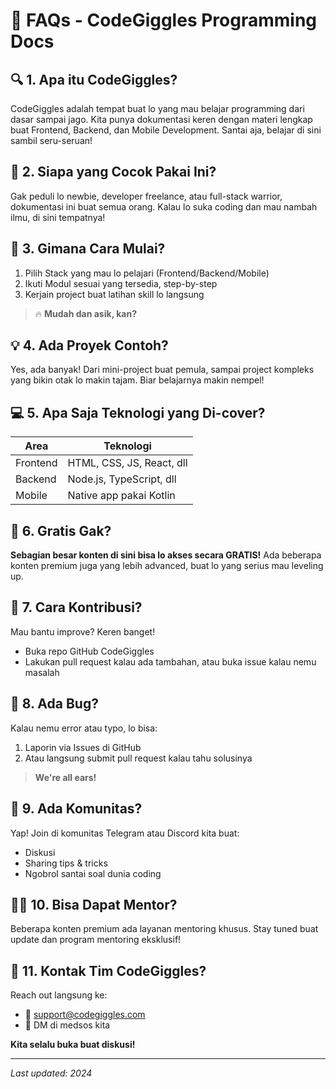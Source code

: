 # 🎉 FAQs - CodeGiggles Programming Docs

## 🔍 1. Apa itu CodeGiggles?
CodeGiggles adalah tempat buat lo yang mau belajar programming dari dasar sampai jago. Kita punya dokumentasi keren dengan materi lengkap buat Frontend, Backend, dan Mobile Development. Santai aja, belajar di sini sambil seru-seruan!

## 🎯 2. Siapa yang Cocok Pakai Ini?
Gak peduli lo newbie, developer freelance, atau full-stack warrior, dokumentasi ini buat semua orang. Kalau lo suka coding dan mau nambah ilmu, di sini tempatnya!

## 🚀 3. Gimana Cara Mulai?
1. Pilih Stack yang mau lo pelajari (Frontend/Backend/Mobile)
2. Ikuti Modul sesuai yang tersedia, step-by-step
3. Kerjain project buat latihan skill lo langsung

> 🔥 **Mudah dan asik, kan?**

## 💡 4. Ada Proyek Contoh?
Yes, ada banyak! Dari mini-project buat pemula, sampai project kompleks yang bikin otak lo makin tajam. Biar belajarnya makin nempel!

## 💻 5. Apa Saja Teknologi yang Di-cover?
| Area | Teknologi |
|------|-----------|
| Frontend | HTML, CSS, JS, React, dll |
| Backend | Node.js, TypeScript, dll |
| Mobile | Native app pakai Kotlin |

## 💸 6. Gratis Gak?
**Sebagian besar konten di sini bisa lo akses secara GRATIS!** Ada beberapa konten premium juga yang lebih advanced, buat lo yang serius mau leveling up.

## 🤝 7. Cara Kontribusi?
Mau bantu improve? Keren banget!
* Buka repo GitHub CodeGiggles
* Lakukan pull request kalau ada tambahan, atau buka issue kalau nemu masalah

## 🐛 8. Ada Bug?
Kalau nemu error atau typo, lo bisa:
1. Laporin via Issues di GitHub
2. Atau langsung submit pull request kalau tahu solusinya

> **We're all ears!**

## 💬 9. Ada Komunitas?
Yap! Join di komunitas Telegram atau Discord kita buat:
* Diskusi
* Sharing tips & tricks
* Ngobrol santai soal dunia coding

## 👩‍🏫 10. Bisa Dapat Mentor?
Beberapa konten premium ada layanan mentoring khusus. Stay tuned buat update dan program mentoring eksklusif!

## 📧 11. Kontak Tim CodeGiggles?
Reach out langsung ke:
* 📨 support@codegiggles.com 
* 📱 DM di medsos kita

**Kita selalu buka buat diskusi!**

---
*Last updated: 2024*